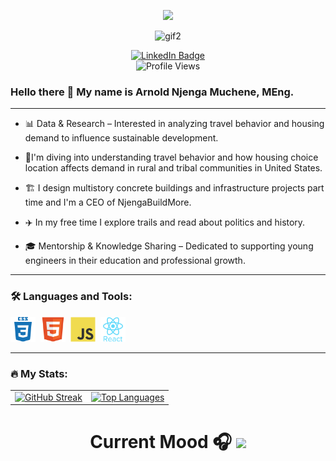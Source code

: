 <!-- The "Hello there" greeting -->
<!-- The "Hello there" greeting -->
<p align="center">
  <img src="https://capsule-render.vercel.app/api?type=waving&height=130&color=gradient&text=Hello%20there%20😁&reversal=false&fontAlignY=34"/>
</p>

<p align="center">
  <img src="https://user-images.githubusercontent.com/118138496/218883727-a8ff45d9-21ef-4543-af69-c775ccd8066a.gif" alt="gif2">
</p>

<!-- LinkedIn badge that redirects to my official LinkedIn profile -->
<div id="badges" align="center">
  <a href="https://www.linkedin.com/in/arnoldnjenga/">
    <img src="https://img.shields.io/badge/LinkedIn-blue?logo=linkedin&logoColor=white&style=for-the-badge" alt="LinkedIn Badge"/>
  </a>
</div>

<!-- The profile views button -->
<div id="badges" align="center">
  <img src="https://komarev.com/ghpvc/?username=ArnoldMuchene&style=flat-square&color=blue" alt="Profile Views"/>
</div>

### Hello there 👋 My name is Arnold Njenga Muchene, MEng.
--- 

- 📊 Data & Research – Interested in analyzing travel behavior and housing demand to influence sustainable development.

- 🚀I'm diving into understanding travel behavior and how housing choice location affects demand in rural and tribal communities in United States.

- 🏗️ I design multistory concrete buildings and infrastructure projects part time and I'm a CEO of NjengaBuildMore.

- ✈️ In my free time I explore trails and read about politics and history.

- 🎓 Mentorship & Knowledge Sharing – Dedicated to supporting young engineers in their education and professional growth.

   
---

### 🛠️ Languages and Tools:

<div>
  
  <img src="https://github.com/devicons/devicon/blob/master/icons/css3/css3-plain-wordmark.svg"  title="CSS3" alt="CSS" width="40" height="40"/>&nbsp;
  <img src="https://github.com/devicons/devicon/blob/master/icons/html5/html5-original.svg" title="HTML5" alt="HTML" width="40" height="40"/>&nbsp;
  <img src="https://github.com/devicons/devicon/blob/master/icons/javascript/javascript-original.svg" title="JavaScript" alt="JavaScript" width="40" height="40"/>&nbsp;
  <img src="https://github.com/devicons/devicon/blob/master/icons/react/react-original-wordmark.svg" title="React" alt="React" width="40" height="40"/>&nbsp;


</div>

---

### 🔥 My Stats:
<table>
  <tr>
    <td>
    <!-- GitHub streak stats -->
      <a href="https://git.io/streak-stats">
        <img src="https://streak-stats.demolab.com?user=ArnoldMuchene&theme=dark" alt="GitHub Streak">
      </a>
    </td>
    <td>
    <!-- GitHub top language stats -->
      <a href="https://github.com/anuraghazra/github-readme-stats">
        <img src="https://github-readme-stats.vercel.app/api/top-langs/?username=ArnoldMuchene" alt="Top Languages">
      </a>
    </td>
  </tr>
</table>

<!-- Spotify current listen -->

<h1 align="center">
  Current Mood 🎧
  <a><i style="font-size: 10px" class="bx bx-tada-hover">
                                <img src="https://spotify-github-profile.kittinanx.com/api/view?uid=arnoldnjenga&cover_image=false&theme=default&show_offline=false&background_color=121212&interchange=false&bar_color_cover=true)](https://spotify-github-profile.kittinanx.com/api/view?uid=arnoldnjenga&redirect=true)"></img>
    
  </i></a>
</h1>
